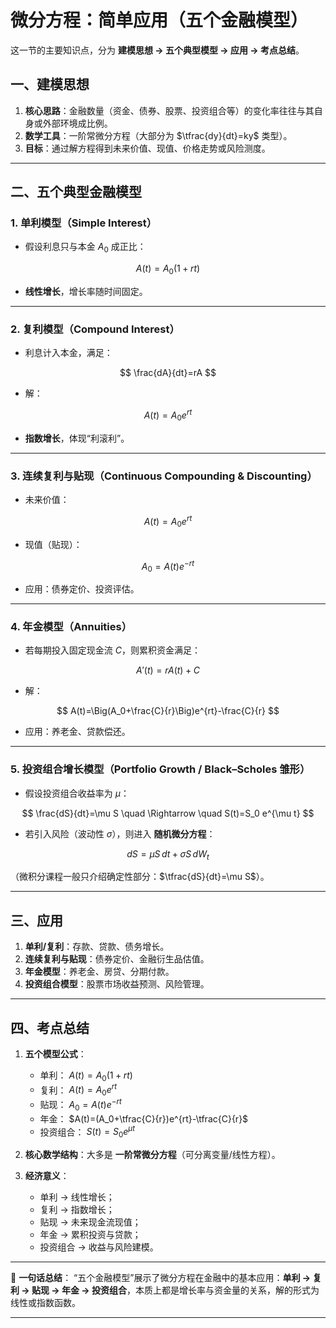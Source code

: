 
# 微分方程：简单应用（五个金融模型）
这一节的主要知识点，分为 **建模思想 → 五个典型模型 → 应用 → 考点总结**。


## 一、建模思想

1. **核心思路**：金融数量（资金、债券、股票、投资组合等）的变化率往往与其自身或外部环境成比例。
2. **数学工具**：一阶常微分方程（大部分为 $\tfrac{dy}{dt}=ky$ 类型）。
3. **目标**：通过解方程得到未来价值、现值、价格走势或风险测度。

---

## 二、五个典型金融模型

### 1. 单利模型（Simple Interest）

* 假设利息只与本金 $A_0$ 成正比：

$$
A(t) = A_0(1+rt)
$$

* **线性增长**，增长率随时间固定。

---

### 2. 复利模型（Compound Interest）

* 利息计入本金，满足：

$$
\frac{dA}{dt}=rA
$$

* 解：

$$
A(t)=A_0e^{rt}
$$

* **指数增长**，体现“利滚利”。

---

### 3. 连续复利与贴现（Continuous Compounding & Discounting）

* 未来价值：

$$
A(t)=A_0e^{rt}
$$

* 现值（贴现）：

$$
A_0=A(t)e^{-rt}
$$

* 应用：债券定价、投资评估。

---

### 4. 年金模型（Annuities）

* 若每期投入固定现金流 $C$，则累积资金满足：

$$
A'(t)=rA(t)+C
$$

* 解：

$$
A(t)=\Big(A_0+\frac{C}{r}\Big)e^{rt}-\frac{C}{r}
$$

* 应用：养老金、贷款偿还。

---

### 5. 投资组合增长模型（Portfolio Growth / Black–Scholes 雏形）

* 假设投资组合收益率为 $\mu$：

$$
\frac{dS}{dt}=\mu S
\quad \Rightarrow \quad S(t)=S_0 e^{\mu t}
$$

* 若引入风险（波动性 $\sigma$），则进入 **随机微分方程**：

$$
dS = \mu S\,dt + \sigma S\,dW_t
$$


（微积分课程一般只介绍确定性部分：$\tfrac{dS}{dt}=\mu S$）。

---

## 三、应用

1. **单利/复利**：存款、贷款、债务增长。
2. **连续复利与贴现**：债券定价、金融衍生品估值。
3. **年金模型**：养老金、房贷、分期付款。
4. **投资组合模型**：股票市场收益预测、风险管理。

---

## 四、考点总结

1. **五个模型公式**：

   * 单利： $A(t)=A_0(1+rt)$
   * 复利： $A(t)=A_0e^{rt}$
   * 贴现： $A_0=A(t)e^{-rt}$
   * 年金： $A(t)=(A_0+\tfrac{C}{r})e^{rt}-\tfrac{C}{r}$
   * 投资组合： $S(t)=S_0e^{\mu t}$

2. **核心数学结构**：大多是 **一阶常微分方程**（可分离变量/线性方程）。

3. **经济意义**：

   * 单利 → 线性增长；
   * 复利 → 指数增长；
   * 贴现 → 未来现金流现值；
   * 年金 → 累积投资与贷款；
   * 投资组合 → 收益与风险建模。

---

📌 **一句话总结**：
“五个金融模型”展示了微分方程在金融中的基本应用：**单利 → 复利 → 贴现 → 年金 → 投资组合**，本质上都是增长率与资金量的关系，解的形式为线性或指数函数。

---


